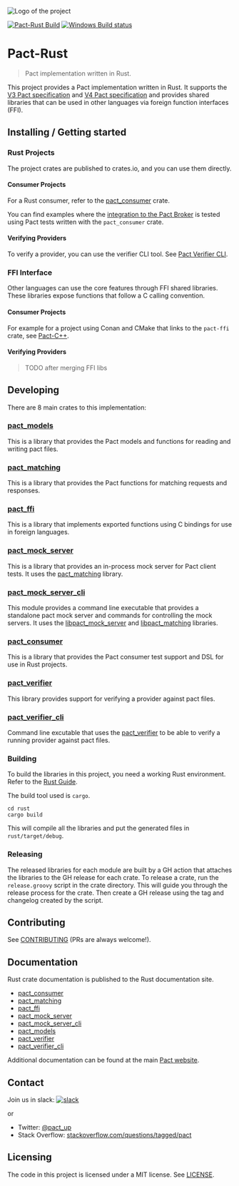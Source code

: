 ![Logo of the project](https://raw.githubusercontent.com/pact-foundation/pact-reference/master/images/logo.svg)

[![Pact-Rust Build](https://github.com/pact-foundation/pact-reference/workflows/Pact-Rust%20Build/badge.svg)](https://github.com/pact-foundation/pact-reference/actions?query=workflow%3A%22Pact-Rust+Build%22)
[![Windows Build status](https://ci.appveyor.com/api/projects/status/bqlb7ny924lsu6yi?svg=true)](https://ci.appveyor.com/project/pact-foundation/pact-reference)

# Pact-Rust
> Pact implementation written in Rust.

This project provides a Pact implementation written in Rust. It supports the [V3 Pact specification](https://github.com/pact-foundation/pact-specification/tree/version-3)
and [V4 Pact specification](https://github.com/pact-foundation/pact-specification/tree/version-4) and provides shared 
libraries that can be used in other languages via foreign function interfaces (FFI).

## Installing / Getting started

### Rust Projects

The project crates are published to crates.io, and you can use them directly. 

#### Consumer Projects

For a Rust consumer, refer to the [pact_consumer](./pact_consumer) crate.

You can find examples where the [integration to the Pact Broker](https://github.com/pact-foundation/pact-reference/blob/master/rust/pact_verifier/tests/tests.rs) is tested using 
Pact tests written with the `pact_consumer` crate.

#### Verifying Providers

To verify a provider, you can use the verifier CLI tool. See [Pact Verifier CLI](./pact_verifier_cli).

### FFI Interface

Other languages can use the core features through FFI shared libraries. These libraries expose functions that
follow a C calling convention.

#### Consumer Projects

For example for a project using Conan and CMake that links to the `pact-ffi` crate, see [Pact-C++](https://github.com/pact-foundation/pact-cplusplus).

#### Verifying Providers

> TODO after merging FFI libs

## Developing

There are 8 main crates to this implementation:

### [pact_models](./pact_models)

This is a library that provides the Pact models and functions for reading and writing pact files.

### [pact_matching](./pact_matching)

This is a library that provides the Pact functions for matching requests and responses.

### [pact_ffi](./pact_ffi)

This is a library that implements exported functions using C bindings for use in foreign languages.

### [pact_mock_server](./pact_mock_server)

This is a library that provides an in-process mock server for Pact client tests. It uses the [pact_matching](./pact_matching)
library.

### [pact_mock_server_cli](./pact_mock_server_cli)

This module provides a command line executable that provides a standalone pact mock server and commands for controlling
the mock servers. It uses the [libpact_mock_server](./pact_mock_server) and [libpact_matching](./pact_matching)
libraries.

### [pact_consumer](./pact_consumer)

This is a library that provides the Pact consumer test support and DSL for use in Rust projects.

### [pact_verifier](./pact_verifier)

This library provides support for verifying a provider against pact files.

### [pact_verifier_cli](./pact_verifier_cli)

Command line excutable that uses the [pact_verifier](./pact_verifier) to be able to verify a running provider against
pact files.

### Building

To build the libraries in this project, you need a working Rust environment. Refer to the [Rust Guide](https://www.rust-lang.org/learn/get-started).

The build tool used is `cargo`.

```shell
cd rust
cargo build
```

This will compile all the libraries and put the generated files in `rust/target/debug`.

### Releasing

The released libraries for each module are built by a GH action that attaches the libraries to the GH release for each
crate. To release a crate, run the `release.groovy` script in the crate directory. This will guide you through the
release process for the crate. Then create a GH release using the tag and changelog created by the script.

## Contributing

See [CONTRIBUTING](../CONTRIBUTING.md) (PRs are always welcome!).

## Documentation

Rust crate documentation is published to the Rust documentation site.

* [pact_consumer](https://docs.rs/pact_consumer/)
* [pact_matching](https://docs.rs/pact_matching/)
* [pact_ffi](https://docs.rs/pact_ffi/)
* [pact_mock_server](https://docs.rs/pact_mock_server/)
* [pact_mock_server_cli](https://docs.rs/pact_mock_server_cli/)
* [pact_models](https://docs.rs/pact_models/)
* [pact_verifier](https://docs.rs/pact_verifier/)
* [pact_verifier_cli](https://docs.rs/pact_verifier_cli/)

Additional documentation can be found at the main [Pact website](https://pact.io).

## Contact

Join us in slack: [![slack](https://slack.pact.io/badge.svg)](https://slack.pact.io)

or

- Twitter: [@pact_up](https://twitter.com/pact_up)
- Stack Overflow: [stackoverflow.com/questions/tagged/pact](https://stackoverflow.com/questions/tagged/pact)

## Licensing

The code in this project is licensed under a MIT license. See [LICENSE](../LICENSE).

